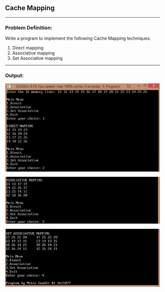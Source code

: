 ## Cache Mapping

-----------------------------------------
### Problem Definition:
Write a program to implement the following Cache Mapping techniques:
1. Direct mapping
2. Associative mapping
3. Set Associative mapping

------------------------------------------
### Output:

<p align="center">
    <img src="./output-1.jpg">
</p>
<p align="center">
    <img src="./output-2.jpg">
</p>
<p align="center">
    <img src="./output-3.jpg">
</p>
